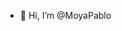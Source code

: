 - 👋 Hi, I’m @MoyaPablo

<!---
MoyaPablo/MoyaPablo is a ✨ special ✨ repository because its `README.md` (this file) appears on your GitHub profile.
You can click the Preview link to take a look at your changes.
--->
